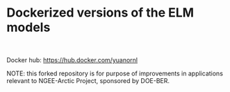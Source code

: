 # Dockerized versions of the ELM models 
<br>


Docker hub: https://hub.docker.com/yuanornl

NOTE: this forked repository is for purpose of improvements in applications relevant to NGEE-Arctic Project, sponsored by DOE-BER.
